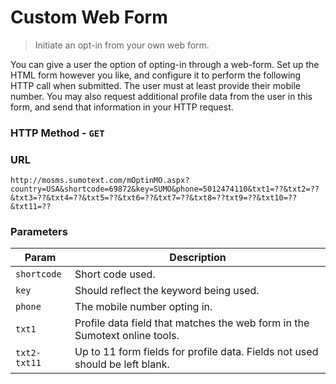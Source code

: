 Custom Web Form
========
> Initiate an opt-in from your own web form.

You can give a user the option of opting-in through a web-form. Set up the HTML form however you like, and configure it to perform the following HTTP call when submitted. The user must at least provide their mobile number. You may also request additional profile data from the user in this form, and send that information in your HTTP request.

### HTTP Method - `GET`

### URL
```
http://mosms.sumotext.com/mOptinMO.aspx?country=USA&shortcode=69872&key=SUMO&phone=5012474110&txt1=??&txt2=??&txt3=??&txt4=??&txt5=??&txt6=??&txt7=??&txt8=??txt9=??&txt10=??&txt11=??
```

### Parameters
Param | Description
--- | --- 
`shortcode` | Short code used.
`key` | Should reflect the keyword being used.
`phone` | The mobile number opting in.
`txt1` | Profile data field that matches the web form in the Sumotext online tools.
`txt2-txt11` | Up to 11 form fields for profile data. Fields not used should be left blank.


